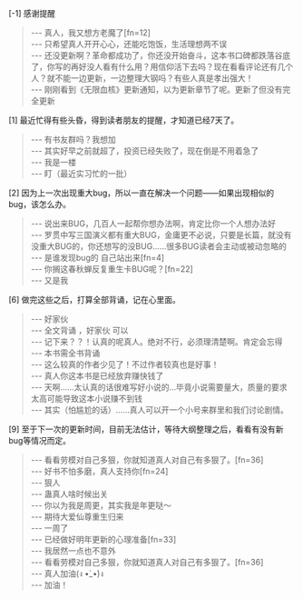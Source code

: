 
[-1] 感谢提醒
>--- 真人，我又想方老魔了[fn=12]<br>
>--- 只希望真人开开心心，还能吃饱饭，生活理想两不误<br>
>--- 还没更新啊？革命都成功了，你还没开始奋斗，这本书口碑都跌落谷底了，你写的再好没人看有什么用？用信仰活下去吗？现在看看评论还有几个人？就不能一边更新，一边整理大钢吗？有些人真是孝出强大！<br>
>--- 刚刚看到《无限血核》更新通知，以为更新章节了呢。更新了但没有完全更新<br>

[1] 最近忙得有些头昏，得到读者朋友的提醒，才知道已经7天了。
>--- 有书友群吗？我想加<br>
>--- 其实好早之前就超了，投资已经失败了，现在倒是不用着急了<br>
>--- 我是一楼<br>
>--- 盯（最近实习忙的一批）<br>

[2] 因为上一次出现重大bug，所以一直在解决一个问题——如果出现相似的bug，该怎么办。
>--- 说出来BUG，几百人一起帮你想办法啊，肯定比你一个人想办法好<br>
>--- 罗贯中写三国演义都有重大BUG，金庸更不必说，只要是长篇，就没有没重大BUG的，你还想写的没BUG……很多BUG读者会主动或被动忽略的<br>
>--- 是谁发现bug的 自己站出来[fn=4]<br>
>--- 你搁这春秋蝉反复重生卡BUG呢？[fn=22]<br>
>--- 又是我<br>

[6] 做完这些之后，打算全部背诵，记在心里面。
>--- 好家伙<br>
>--- 全文背诵 ，好家伙 可以<br>
>--- 记下来？？！认真的呢真人。绝对不行，必须理清楚啊。肯定会忘得<br>
>--- 本书需全书背诵<br>
>--- 这么较真的作者少见了！不过作者较真也是好事！<br>
>--- 真人你这本书是已经放弃赚快钱了<br>
>--- 天啊……太认真的话很难写好小说的…毕竟小说需要量大，质量的要求太高可能导致这本小说赚不到钱<br>
>--- 其实（怕尴尬的话）……真人可以开一个小号来群里和我们讨论剧情。<br>

[9] 至于下一次的更新时间，目前无法估计，等待大纲整理之后，看看有没有新bug等情况而定。
>--- 看看劳模对自己多狠，你就知道真人对自己有多狠了。[fn=36]<br>
>--- 好书不怕多磨，真人支持你[fn=24]<br>
>--- 狠人<br>
>--- 蛊真人啥时候出关<br>
>--- 你以为我是周更，其实我是年更哒～<br>
>--- 期待大爱仙尊重生归来<br>
>--- 一周了<br>
>--- 已经做好明年更新的心理准备[fn=33]<br>
>--- 我居然一点也不意外<br>
>--- 看看劳模对自己多狠，你就知道真人对自己有多狠了。[fn=36]<br>
>--- 真人加油(ง •̀_•́)ง<br>
>--- 加油！<br>
